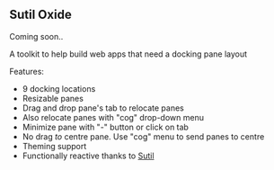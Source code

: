 ## Sutil Oxide

Coming soon..

A toolkit to help build web apps that need a docking pane layout

Features:

- 9 docking locations
- Resizable panes
- Drag and drop pane's tab to relocate panes
- Also relocate panes with "cog" drop-down menu
- Minimize pane with "-" button or click on tab
- No drag *to* centre pane. Use "cog" menu to send panes to centre
- Theming support
- Functionally reactive thanks to [Sutil](https://sutil.dev)

